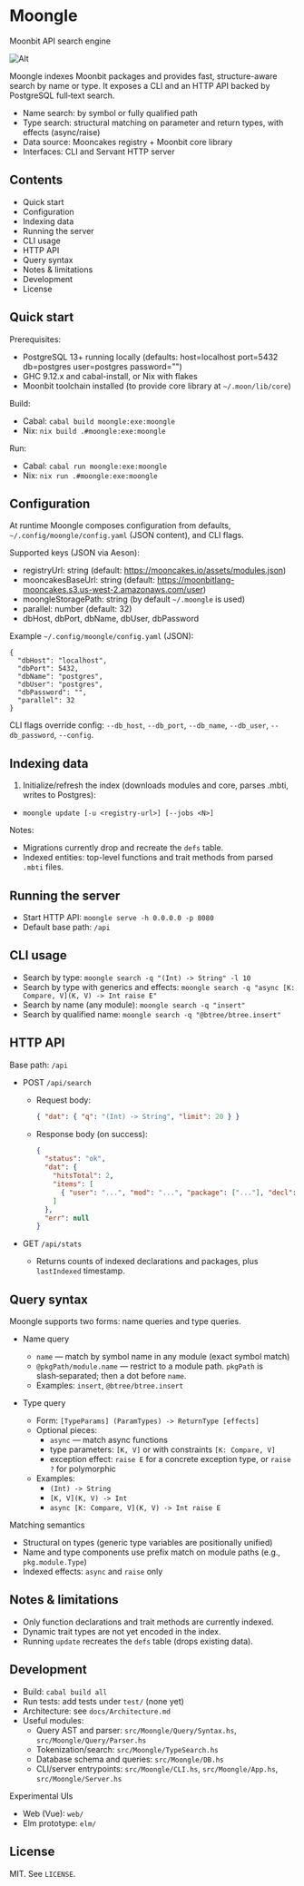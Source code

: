 # Moongle

Moonbit API search engine

![Alt](https://repobeats.axiom.co/api/embed/1b89702cbea6a0cfd0b04409ed3abee5e8d0d2ec.svg "Repobeats analytics image")

Moongle indexes Moonbit packages and provides fast, structure-aware search by name or type. It exposes a CLI and an HTTP API backed by PostgreSQL full‑text search.

- Name search: by symbol or fully qualified path
- Type search: structural matching on parameter and return types, with effects (async/raise)
- Data source: Mooncakes registry + Moonbit core library
- Interfaces: CLI and Servant HTTP server

## Contents
- Quick start
- Configuration
- Indexing data
- Running the server
- CLI usage
- HTTP API
- Query syntax
- Notes & limitations
- Development
- License

## Quick start

Prerequisites:
- PostgreSQL 13+ running locally (defaults: host=localhost port=5432 db=postgres user=postgres password="")
- GHC 9.12.x and cabal-install, or Nix with flakes
- Moonbit toolchain installed (to provide core library at `~/.moon/lib/core`)

Build:
- Cabal: `cabal build moongle:exe:moongle`
- Nix: `nix build .#moongle:exe:moongle`

Run:
- Cabal: `cabal run moongle:exe:moongle`
- Nix: `nix run .#moongle:exe:moongle`

## Configuration

At runtime Moongle composes configuration from defaults, `~/.config/moongle/config.yaml` (JSON content), and CLI flags.

Supported keys (JSON via Aeson):
- registryUrl: string (default: https://mooncakes.io/assets/modules.json)
- mooncakesBaseUrl: string (default: https://moonbitlang-mooncakes.s3.us-west-2.amazonaws.com/user)
- moongleStoragePath: string (by default `~/.moongle` is used)
- parallel: number (default: 32)
- dbHost, dbPort, dbName, dbUser, dbPassword

Example `~/.config/moongle/config.yaml` (JSON):
```
{
  "dbHost": "localhost",
  "dbPort": 5432,
  "dbName": "postgres",
  "dbUser": "postgres",
  "dbPassword": "",
  "parallel": 32
}
```
CLI flags override config: `--db_host`, `--db_port`, `--db_name`, `--db_user`, `--db_password`, `--config`.

## Indexing data

1) Initialize/refresh the index (downloads modules and core, parses .mbti, writes to Postgres):
- `moongle update [-u <registry-url>] [--jobs <N>]`

Notes:
- Migrations currently drop and recreate the `defs` table.
- Indexed entities: top-level functions and trait methods from parsed `.mbti` files.

## Running the server

- Start HTTP API: `moongle serve -h 0.0.0.0 -p 8080`
- Default base path: `/api`

## CLI usage

- Search by type: `moongle search -q "(Int) -> String" -l 10`
- Search by type with generics and effects: `moongle search -q "async [K: Compare, V](K, V) -> Int raise E"`
- Search by name (any module): `moongle search -q "insert"`
- Search by qualified name: `moongle search -q "@btree/btree.insert"`

## HTTP API

Base path: `/api`

- POST `/api/search`
  - Request body:
    ```json
    { "dat": { "q": "(Int) -> String", "limit": 20 } }
    ```
  - Response body (on success):
    ```json
    {
      "status": "ok",
      "dat": {
        "hitsTotal": 2,
        "items": [
          { "user": "...", "mod": "...", "package": ["..."], "decl": "fn sig", "score": 0 }
        ]
      },
      "err": null
    }
    ```

- GET `/api/stats`
  - Returns counts of indexed declarations and packages, plus `lastIndexed` timestamp.

## Query syntax

Moongle supports two forms: name queries and type queries.

- Name query
  - `name` — match by symbol name in any module (exact symbol match)
  - `@pkgPath/module.name` — restrict to a module path. `pkgPath` is slash‑separated; then a dot before `name`.
  - Examples: `insert`, `@btree/btree.insert`

- Type query
  - Form: `[TypeParams] (ParamTypes) -> ReturnType [effects]`
  - Optional pieces:
    - `async` — match async functions
    - type parameters: `[K, V]` or with constraints `[K: Compare, V]`
    - exception effect: `raise E` for a concrete exception type, or `raise ?` for polymorphic
  - Examples:
    - `(Int) -> String`
    - `[K, V](K, V) -> Int`
    - `async [K: Compare, V](K, V) -> Int raise E`

Matching semantics
- Structural on types (generic type variables are positionally unified)
- Name and type components use prefix match on module paths (e.g., `pkg.module.Type`)
- Indexed effects: `async` and `raise` only

## Notes & limitations
- Only function declarations and trait methods are currently indexed.
- Dynamic trait types are not yet encoded in the index.
- Running `update` recreates the `defs` table (drops existing data).

## Development

- Build: `cabal build all`
- Run tests: add tests under `test/` (none yet)
- Architecture: see `docs/Architecture.md`
- Useful modules:
  - Query AST and parser: `src/Moongle/Query/Syntax.hs`, `src/Moongle/Query/Parser.hs`
  - Tokenization/search: `src/Moongle/TypeSearch.hs`
  - Database schema and queries: `src/Moongle/DB.hs`
  - CLI/server entrypoints: `src/Moongle/CLI.hs`, `src/Moongle/App.hs`, `src/Moongle/Server.hs`

Experimental UIs
- Web (Vue): `web/`
- Elm prototype: `elm/`

## License

MIT. See `LICENSE`.
